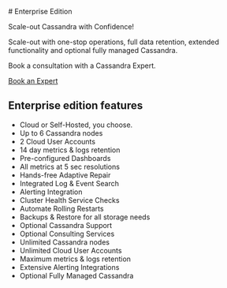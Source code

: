 # Enterprise Edition

Scale-out Cassandra with Confidence!

Scale-out with one-stop operations, full data retention, extended functionality and optional fully managed Cassandra.

Book a consultation with a Cassandra Expert.

<a class="book_expert" href="https://axonops.com/book-an-expert/">Book an Expert</a>

## Enterprise edition features

* Cloud or Self-Hosted, you choose.
* Up to 6 Cassandra nodes
* 2 Cloud User Accounts
* 14 day metrics & logs retention
* Pre-configured Dashboards
* All metrics at 5 sec resolutions
* Hands-free Adaptive Repair
* Integrated Log & Event Search
* Alerting Integration
* Cluster Health Service Checks
* Automate Rolling Restarts
* Backups & Restore for all storage needs
* Optional Cassandra Support
* Optional Consulting Services
* Unlimited Cassandra nodes
* Unlimited Cloud User Accounts
* Maximum metrics & logs retention
* Extensive Alerting Integrations
* Optional Fully Managed Cassandra

